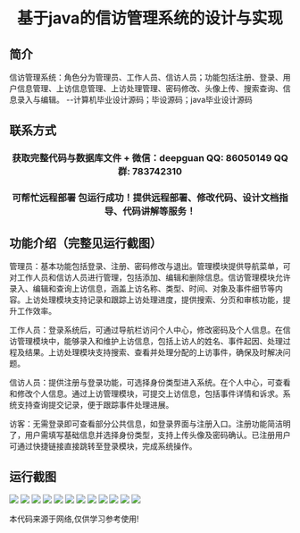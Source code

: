 <p><h1 align="center">基于java的信访管理系统的设计与实现</h1></p>

## 简介
信访管理系统：角色分为管理员、工作人员、信访人员；功能包括注册、登录、用户信息管理、上访信息管理、上访处理管理、密码修改、头像上传、搜索查询、信息录入与编辑。    --计算机毕业设计源码；毕设源码；java毕业设计源码


## 联系方式
<p><h3 align="center">获取完整代码与数据库文件 + 微信：deepguan QQ: 86050149 QQ群: 783742310</h3></p>
<p><h3 align="center">可帮忙远程部署 包运行成功！提供远程部署、修改代码、设计文档指导、代码讲解等服务！</h3></p>

## 功能介绍（完整见运行截图）
管理员：基本功能包括登录、注册、密码修改与退出。管理模块提供导航菜单，可对工作人员和信访人员进行管理，包括添加、编辑和删除信息。信访管理模块允许录入、编辑和查询上访信息，涵盖上访名称、类型、时间、对象及事件细节等内容。上访处理模块支持记录和跟踪上访处理进度，提供搜索、分页和审核功能，提升工作效率。

工作人员：登录系统后，可通过导航栏访问个人中心，修改密码及个人信息。在信访管理模块中，能够录入和维护上访信息，包括上访人的姓名、事件起因、处理过程及结果。上访处理模块支持搜索、查看并处理分配的上访事件，确保及时解决问题。

信访人员：提供注册与登录功能，可选择身份类型进入系统。在个人中心，可查看和修改个人信息。通过上访管理模块，可提交上访信息，包括事件详情和诉求。系统支持查询提交记录，便于跟踪事件处理进展。

访客：无需登录即可查看部分公共信息，如登录界面与注册入口。注册功能简洁明了，用户需填写基础信息并选择身份类型，支持上传头像及密码确认。已注册用户可通过快捷链接直接跳转至登录模块，完成系统操作。


## 运行截图
![](https://bs-1329754181.cos.ap-shanghai.myqcloud.com/ssm/XinfangGuanLiXiTong/img/001.jpg)
![](https://bs-1329754181.cos.ap-shanghai.myqcloud.com/ssm/XinfangGuanLiXiTong/img/002.jpg)
![](https://bs-1329754181.cos.ap-shanghai.myqcloud.com/ssm/XinfangGuanLiXiTong/img/003.jpg)
![](https://bs-1329754181.cos.ap-shanghai.myqcloud.com/ssm/XinfangGuanLiXiTong/img/004.jpg)
![](https://bs-1329754181.cos.ap-shanghai.myqcloud.com/ssm/XinfangGuanLiXiTong/img/005.jpg)
![](https://bs-1329754181.cos.ap-shanghai.myqcloud.com/ssm/XinfangGuanLiXiTong/img/006.jpg)
![](https://bs-1329754181.cos.ap-shanghai.myqcloud.com/ssm/XinfangGuanLiXiTong/img/007.jpg)
![](https://bs-1329754181.cos.ap-shanghai.myqcloud.com/ssm/XinfangGuanLiXiTong/img/008.jpg)
![](https://bs-1329754181.cos.ap-shanghai.myqcloud.com/ssm/XinfangGuanLiXiTong/img/009.jpg)
![](https://bs-1329754181.cos.ap-shanghai.myqcloud.com/ssm/XinfangGuanLiXiTong/img/010.jpg)
![](https://bs-1329754181.cos.ap-shanghai.myqcloud.com/ssm/XinfangGuanLiXiTong/img/011.jpg)
![](https://bs-1329754181.cos.ap-shanghai.myqcloud.com/ssm/XinfangGuanLiXiTong/img/012.jpg)

<p>本代码来源于网络,仅供学习参考使用!</p>
